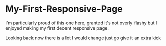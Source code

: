 # My-First-Responsive-Page
I'm particularly proud of this one here, granted it's not overly flashy but I enjoyed making my first decent responsive page. 

Looking back now there is a lot I would change just go give it an extra kick
